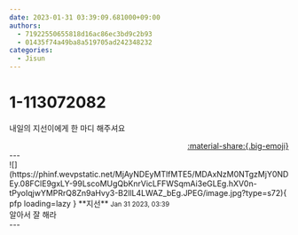 ```yaml
---
date: 2023-01-31 03:39:09.681000+09:00
authors:
  - 71922550655818d16ac86ec3bd9c2b93
  - 01435f74a49ba8a519705ad242348232
categories:
  - Jisun
---
```


# 1-113072082

<div class="post-container" markdown="1">
<div class="content-container md-sidebar__scrollwrap" markdown="1">

내일의 지선이에게 한 마디 해주셔요

</div>
</div>

<div style="text-align: right;" markdown="1">
<a href="https://weverse.io/fromis9/fanpost/1-113072082" style="text-align: right;">:material-share:{.big-emoji}</a>
</div>
---

<div class="comments-container md-sidebar__scrollwrap" markdown="1">
<div class="comment" markdown="1">
<div class='id-container' markdown="1">
![](https://phinf.wevpstatic.net/MjAyNDEyMTlfMTE5/MDAxNzM0NTgzMjY0NDEy.08FClE9gxLY-99LscoMUgQbKnrVicLFFWSqmAi3eGLEg.hXV0n-tPyoIqjwYMPRrQ8Zn9aHvy3-B2llL4LWAZ_bEg.JPEG/image.jpg?type=s72){ pfp loading=lazy }
**<span class="artist">지선</span>** <small>Jan 31 2023, 03:39</small><br>
</div>
<div class='comment-body' markdown="1">
알아서 잘 해라
</div>
</div>
</div>
---
